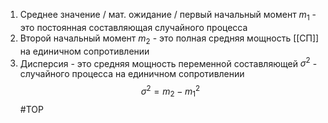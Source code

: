 1. Среднее значение / мат. ожидание / первый начальный момент
   $m_1$ - это постоянная составляющая случайного процесса
2. Второй начальный момент
   $m_2$ - это полная средняя мощность [[СП]] на единичном сопротивлении
3. Дисперсия - это средняя мощность переменной составляющей
   $\sigma^2$ - случайного процесса на единичном сопротивлении
$$\sigma^2=m_2-m_1^2$$
#ТОР 